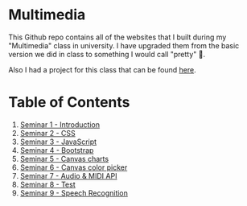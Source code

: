 # Multimedia

This Github repo contains all of the websites that I built during my "Multimedia" class in university. I have upgraded them from the basic version we did in class to something I would call "pretty" 💎.

Also I had a project for this class that can be found [here](https://github.com/v4n00/interactive-soundboard/).

# Table of Contents

1. [Seminar 1 - Introduction](https://v4n00.github.io/Multimedia/Seminar%201/index.html)
2. [Seminar 2 - CSS](https://v4n00.github.io/Multimedia/Seminar%202/index.html)
3. [Seminar 3 - JavaScript](https://v4n00.github.io/Multimedia/Seminar%203/index.html)
4. [Seminar 4 - Bootstrap](https://v4n00.github.io/Multimedia/Seminar%204/index.html)
5. [Seminar 5 - Canvas charts](https://v4n00.github.io/Multimedia/Seminar%205/index.html)
6. [Seminar 6 - Canvas color picker](https://v4n00.github.io/Multimedia/Seminar%206/index.html)
7. [Seminar 7 - Audio & MIDI API](https://v4n00.github.io/Multimedia/Seminar%207/index.html)
8. [Seminar 8 - Test](https://v4n00.github.io/Multimedia/Seminar%208/index.html)
9. [Seminar 9 - Speech Recognition](https://v4n00.github.io/Multimedia/Seminar%209/index.html)

